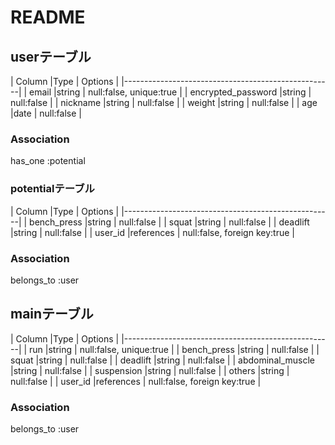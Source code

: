 # README

## userテーブル


| Column                |Type          | Options     |
|----------------------------------------------------|
| email                 |string        | null:false, unique:true |
| encrypted_password    |string        | null:false  |
| nickname              |string        | null:false  |
| weight                |string        | null:false  |
| age                   |date          | null:false  |


### Association
has_one :potential



### potentialテーブル

| Column                |Type          | Options     |
|----------------------------------------------------|
| bench_press           |string        | null:false  |
| squat                 |string        | null:false  |
| deadlift              |string        | null:false  |
| user_id               |references        | null:false, foreign key:true  |

### Association

belongs_to :user


## mainテーブル

| Column                |Type          | Options     |
|----------------------------------------------------|
| run                |string        | null:false, unique:true |
| bench_press        |string        | null:false  |
| squat              |string        | null:false  |
| deadlift           |string        | null:false  |
| abdominal_muscle   |string        | null:false  |
| suspension         |string        | null:false  |
| others             |string        | null:false  |
| user_id            |references    | null:false, foreign key:true  |




### Association

belongs_to :user
